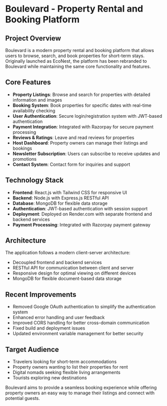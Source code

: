# Boulevard  - Property Rental and Booking Platform

## Project Overview

Boulevard is a modern property rental and booking platform that allows users to browse, search, and book properties for short-term stays. Originally launched as EcoNest, the platform has been rebranded to Boulevard while maintaining the same core functionality and features.

## Core Features

- **Property Listings**: Browse and search for properties with detailed information and images
- **Booking System**: Book properties for specific dates with real-time availability checking
- **User Authentication**: Secure login/registration system with JWT-based authentication
- **Payment Integration**: Integrated with Razorpay for secure payment processing
- **Reviews & Ratings**: Leave and read reviews for properties
- **Host Dashboard**: Property owners can manage their listings and bookings
- **Newsletter Subscription**: Users can subscribe to receive updates and promotions
- **Contact System**: Contact form for inquiries and support

## Technology Stack

- **Frontend**: React.js with Tailwind CSS for responsive UI
- **Backend**: Node.js with Express.js RESTful API
- **Database**: MongoDB for flexible data storage
- **Authentication**: JWT-based authentication with session support
- **Deployment**: Deployed on Render.com with separate frontend and backend services
- **Payment Processing**: Integrated with Razorpay payment gateway

## Architecture

The application follows a modern client-server architecture:

- Decoupled frontend and backend services
- RESTful API for communication between client and server
- Responsive design for optimal viewing on different devices
- MongoDB for flexible document-based data storage

## Recent Improvements

- Removed Google OAuth authentication to simplify the authentication system
- Enhanced error handling and user feedback
- Improved CORS handling for better cross-domain communication
- Fixed build and deployment issues
- Updated environment variable management for better security

## Target Audience

- Travelers looking for short-term accommodations
- Property owners wanting to list their properties for rent
- Digital nomads seeking flexible living arrangements
- Tourists exploring new destinations

Boulevard aims to provide a seamless booking experience while offering property owners an easy way to manage their listings and connect with potential guests.
